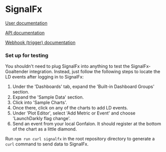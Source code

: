 # SignalFx

[User documentation](https://docs.launchdarkly.com/docs/signalfx)

[API documentation](https://developers.signalfx.com/ingest_data_reference.html#operation/Send%20Custom%20Events)

[Webhook (trigger) documentation](https://docs.signalfx.com/en/latest/admin-guide/integrate-notifications.html)

### Set up for testing
You shouldn't need to plug SignalFx into anything to test the SignalFx-Goaltender integration. Instead, just follow the following steps to locate the LD events after logging in to SignalFx:
1. Under the 'Dashboards' tab, expand the 'Built-in Dashboard Groups' section.
2. Expand the 'Sample Data' section.
3. Click into 'Sample Charts'.
4. Once there, click on any of the charts to add LD events.
5. Under 'Plot Editor', select 'Add Metric or Event' and choose 'LaunchDarkly flag change'.
6. Send an event from your local Gonfalon. It should register at the bottom of the chart as a little diamond.

Run `npm run curl signalfx` in the root repository directory to generate a `curl` command to send data to SignalFx.
